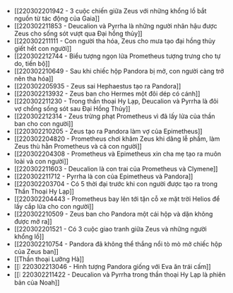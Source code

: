 - [[220302201942 - 3 cuộc chiến giữa Zeus với những khổng lồ bắt nguồn từ tác động của Gaia]]
- [[220302211853 - Deucalion và Pyrrha là những người nhân hậu được Zeus cho sống sót vượt qua Đại hồng thủy]]
- [[220302211111 - Con người tha hóa, Zeus cho mưa tạo đại hồng thủy giết hết con người]]
- [[220302212744 - Biểu tượng ngọn lửa Prometheus tượng trưng cho tự do, tiến bộ]]
- [[220302210649 - Sau khi chiếc hộp Pandora bị mở, con người càng trở nên tha hóa]]
- [[220302205935 - Zeus sai Hephaestus tạo ra Pandora]]
- [[220302213932 - Zeus ban cho Hermes một đôi dép có cánh]]
- [[220302211230 - Trong thần thoại Hy Lạp, Deucalion và Pyrrha là đôi vợ chống sống sót sau Đại Hồng Thủy]]
- [[220302212314 - Zeus trừng phạt Prometheus vì đã lấy lửa của thần ban cho con người]]
- [[220302210205 - Zeus tạo ra Pandora làm vợ của Epimetheus]]
- [[220302204820 - Prometheus chơi khăm Zeus khi dâng lễ phẩm, làm Zeus thù hằn Prometheus và cả con người]]
- [[220302204308 - Prometheus và Epimetheus xin cha mẹ tạo ra muôn loài và con người]]
- [[220302211603 - Deucalion là con trai của Prometheus và Clymene]]
- [[220302211712 - Pyrrha là con của Epimetheus và Pandora]]
- [[220302203704 - Có 5 thời đại trước khi con người được tạo ra trong Thần Thoại Hy Lạp]]
- [[220302204443 - Prometheus bay lên tới tận cỗ xe mặt trời Helios để lấy cắp lửa cho con người]]
- [[220302210509 - Zeus ban cho Pandora một cái hộp và dặn không được mở ra]]
- [[220302201521 - Có 3 cuộc giao tranh giữa Zeus và những người khổng lồ]]
- [[220302210754 - Pandora đã không thể thắng nổi tò mò mở chiếc hộp của Zeus ban]]
- [[Thần thoại Lưỡng Hà]]
- [[❕ 220302213046 - Hình tượng Pandora giống với Eva ăn trái cấm]]
- [[❕ 220302211422 - Deucalion và Pyrrha trong thần thoại Hy Lạp là phiên bản của Noah]]
